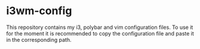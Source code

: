 # i3wm-config
This repository contains my i3, polybar and vim configuration files. To use it for the moment it is recommended to copy the configuration file and paste it in the corresponding path.
